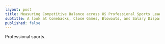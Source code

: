 ```yaml
---
layout: post
title: Measuring Competitive Balance across US Professional Sports Leagues Using R
subtitle: A look at Comebacks, Close Games, Blowouts, and Salary Disparity
published: false
---
```


Professional sports..
